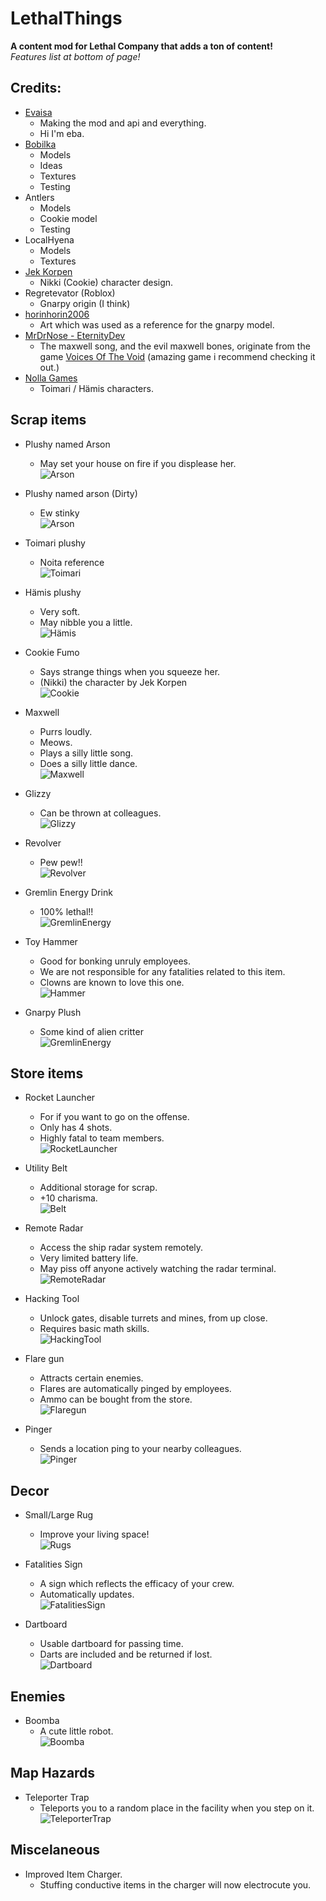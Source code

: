 # LethalThings
**A content mod for Lethal Company that adds a ton of content!**  
*Features list at bottom of page!*  

## Credits:
- [Evaisa](https://evaisa.dev/) 
	- Making the mod and api and everything.
	- Hi I'm eba.  
- [Bobilka](https://www.artstation.com/bobilka)   
	- Models  
	- Ideas  
	- Textures  
	- Testing  
- Antlers  
	- Models  
	- Cookie model  
	- Testing  
- LocalHyena  
	- Models  
	- Textures  
- [Jek Korpen](https://twitter.com/Jek_Korpen)  
	- Nikki (Cookie) character design.  
- Regretevator (Roblox)
	- Gnarpy origin (I think)
- [horinhorin2006](https://twitter.com/horinhorin2006)
	- Art which was used as a reference for the gnarpy model.	
- [MrDrNose - EternityDev](https://mrdrnose.itch.io/)
	- The maxwell song, and the evil maxwell bones, originate from the game [Voices Of The Void](https://mrdrnose.itch.io/votv) (amazing game i recommend checking it out.)
- [Nolla Games](https://nollagames.com/)
	- Toimari / Hämis characters.
	
## Scrap items
- Plushy named Arson  
	- May set your house on fire if you displease her.  
![Arson](https://i.imgur.com/OnCGKcl.png)
  
- Plushy named arson (Dirty)  
	- Ew stinky  
![Arson](https://i.imgur.com/Buk3lQ2.png)
  
- Toimari plushy  
	- Noita reference  
![Toimari](https://i.imgur.com/STXtpHc.png)
  
- Hämis plushy  
	- Very soft.  
	- May nibble you a little.  
![Hämis](https://i.imgur.com/rM41HbK.png)
  
- Cookie Fumo 
	- Says strange things when you squeeze her.  
	- (Nikki) the character by Jek Korpen  
![Cookie](https://i.imgur.com/aMiji2H.png)
  
- Maxwell
	- Purrs loudly.  
	- Meows.  
	- Plays a silly little song.  
	- Does a silly little dance.  
![Maxwell](https://i.imgur.com/nccQTQy.png)  

- Glizzy  
	- Can be thrown at colleagues.  
![Glizzy](https://i.imgur.com/OQUi2hq.png)  

- Revolver  
	- Pew pew!!  
![Revolver](https://i.imgur.com/V4YnhFe.png)  

- Gremlin Energy Drink   
	- 100% lethal!!   
![GremlinEnergy](https://i.imgur.com/A0lzXY0.png)  

- Toy Hammer
	- Good for bonking unruly employees.  
	- We are not responsible for any fatalities related to this item.  
	- Clowns are known to love this one.  
![Hammer](https://i.imgur.com/UDtb5GC.png)

- Gnarpy Plush  
	- Some kind of alien critter   
![GremlinEnergy](https://i.imgur.com/t8Zd7uE.png)  
  
## Store items

- Rocket Launcher  
	- For if you want to go on the offense.  
	- Only has 4 shots.  
	- Highly fatal to team members.  
![RocketLauncher](https://i.imgur.com/lzDTH3E.png)
  
- Utility Belt  
	- Additional storage for scrap.  
	- +10 charisma.  
![Belt](https://i.imgur.com/Jlt0Hmi.png)  
  
- Remote Radar
	- Access the ship radar system remotely.  
	- Very limited battery life.   
	- May piss off anyone actively watching the radar terminal.    
![RemoteRadar](https://i.imgur.com/7cdQeNm.png)  
  
- Hacking Tool  
	- Unlock gates, disable turrets and mines, from up close.  
	- Requires basic math skills.  
![HackingTool](https://cdn.discordapp.com/attachments/511206402493251586/1180890040990171186/g-3dUIk1R.png) 

- Flare gun  
	- Attracts certain enemies.   
	- Flares are automatically pinged by employees.  
	- Ammo can be bought from the store.  
![Flaregun](https://i.imgur.com/8NTZyQ3.png) 

- Pinger  
	- Sends a location ping to your nearby colleagues.   
![Pinger](https://i.imgur.com/C6NxvEY.png) 

## Decor  
- Small/Large Rug  
	- Improve your living space!  
![Rugs](https://i.imgur.com/JXXXeoW.png)
   
- Fatalities Sign
	- A sign which reflects the efficacy of your crew.  
	- Automatically updates.  
![FatalitiesSign](https://cdn.discordapp.com/attachments/511206402493251586/1180888999951355985/sSk78gIYS.png)  

- Dartboard  
	- Usable dartboard for passing time.  
	- Darts are included and be returned if lost.  
![Dartboard](https://i.imgur.com/Gs7iiu5.png) 

## Enemies
- Boomba  
	- A cute little robot.  
![Boomba](https://i.imgur.com/HbKHfJU.png)
	
## Map Hazards
- Teleporter Trap  
	- Teleports you to a random place in the facility when you step on it.  
![TeleporterTrap](https://i.imgur.com/BWPRBwW.png)

## Miscelaneous
- Improved Item Charger.  
	- Stuffing conductive items in the charger will now electrocute you.  
